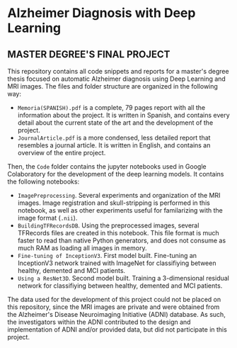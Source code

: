 # Alzheimer Diagnosis with Deep Learning
## MASTER DEGREE'S FINAL PROJECT

This repository contains all code snippets and reports for a master's degree thesis focused on automatic Alzheimer diagnosis using Deep Learning and MRI images. The files and folder structure are organized in the following way:

* `Memoria(SPANISH).pdf` is a complete, 79 pages report with all the information about the project. It is written in Spanish, and contains every detail about the current state of the art and the development of the project.
* `JournalArticle.pdf` is a more condensed, less detailed report that resembles a journal article. It is written in English, and contains an overview of the entire project.

Then, the `Code` folder contains the jupyter notebooks used in Google Colaboratory for the development of the deep learning models. It contains the following notebooks:

* `ImagePreprocessing`. Several experiments and organization of the MRI images. Image registration and skull-stripping is performed in this notebook, as well as other experiments useful for familarizing with the image format (`.nii`).
* `BuildingTFRecordsDB`. Using the preprocessed images, several TFRecords files are created in this notebook. This file format is much faster to read than native Python generators, and does not consume as much RAM as loading all images in memory.
* `Fine-tuning of InceptionV3`. First model built. Fine-tuning an InceptionV3 network trained with ImageNet for classifiying between healthy, demented and MCI patients.
* `Using a ResNet3D`. Second model built. Training a 3-dimensional residual network for classifiying between healthy, demented and MCI patients.

The data used for the development of this project could not be placed on this repository, since the MRI images are private and were obtained from the Alzheimer's Disease Neuroimaging Initiative (ADNI) database. As such, the investigators within the ADNI contributed to the design and implementation of ADNI and/or provided data, but did not participate in this project.
